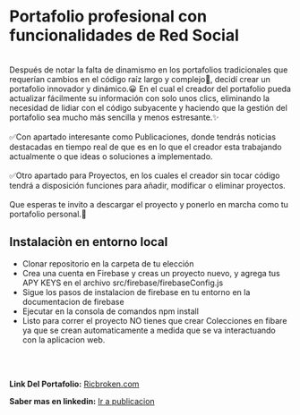 # **Portafolio profesional con funcionalidades de Red Social**
<br>
Después de notar la falta de dinamismo en los portafolios tradicionales que requerían cambios en el código raíz largo y complejo🙁, decidí crear un portafolio innovador y dinámico.😀 En el cual el creador del portafolio pueda actualizar fácilmente su información con solo unos clics, eliminando la necesidad de lidiar con el código subyacente y haciendo que la gestión del portafolio sea mucho más sencilla y menos estresante.✨
<br>
<br>
✅Con apartado interesante como Publicaciones, donde tendrás noticias destacadas en tiempo real de que es en lo que el creador esta trabajando actualmente o que ideas o soluciones a implementado.
<br>
<br>
✅Otro apartado para Proyectos, en los cuales el creador sin tocar código tendrá a disposición funciones para añadir, modificar o eliminar proyectos.
<br>
<br>
Que esperas te invito a descargar el proyecto y ponerlo en marcha como tu portafolio personal.🎯
<br>

## **Instalaciòn en entorno local**

- Clonar repositorio en la carpeta de tu elección
- Crea una cuenta en Firebase y creas un proyecto nuevo, y agrega tus APY KEYS en el archivo src/firebase/firebaseConfig.js
- Sigue los pasos de instalacion de firebase en tu entorno en la documentacion de firebase
- Ejecutar en la consola de comandos npm install
- Listo para correr el proyecto NO tienes que crear Colecciones en fibare ya que se crean automaticamente a medida que se va interactuando con la aplicacion web.
<br>
<br>

**Link Del Portafolio:** [Ricbroken.com](<https://www.rickbroken.com/>)
<br>

**Saber mas en linkedin:** [Ir a publicacion](<https://www.linkedin.com/posts/rick-broken_reactjs-portafolio-activity-7112157733469974530-0Vyj?utm_source=share&utm_medium=member_desktop>)

